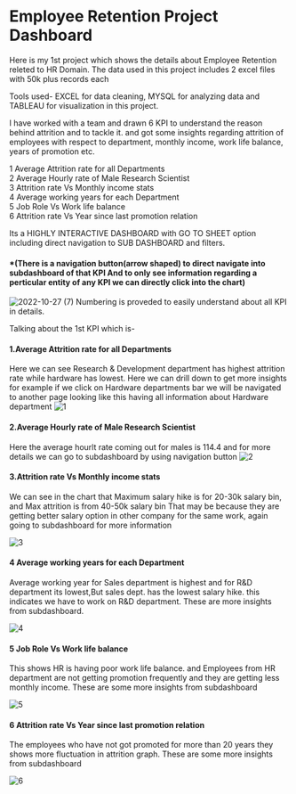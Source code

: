 # Employee Retention Project Dashboard
Here is my 1st project which shows the details about Employee Retention releted to HR Domain.
The data used in this project includes 2 excel files with 50k plus records each 
     
Tools used-  EXCEL for data cleaning, MYSQL for analyzing data and TABLEAU for visualization in this project.



I have worked with a team and drawn 6 KPI to understand the reason behind attrition and to tackle it.
and got some insights regarding attrition of employees with respect to department, monthly income, work life balance, years of promotion etc.

1 Average Attrition rate for all Departments    
2 Average Hourly rate of Male Research Scientist    
3 Attrition rate Vs Monthly income stats    
4 Average working years for each Department  
5 Job Role Vs Work life balance  
6 Attrition rate Vs Year since last promotion relation    


Its a HIGHLY INTERACTIVE DASHBOARD with GO TO SHEET option including direct navigation to SUB DASHBOARD and filters.
#### *(There is a navigation button(arrow shaped) to direct navigate into subdashboard of that KPI And to only see information regarding a perticular entity of any KPI we can directly click into the chart)

![2022-10-27 (7)](https://user-images.githubusercontent.com/108516869/198571397-627ad4dc-6f80-456a-8cfb-79da2fefde6b.png)
Numbering is proveded to easily understand about all KPI in details.

Talking about the 1st KPI which is-

#### 1.Average Attrition rate for all Departments

Here we can see Research & Development department has highest attrition rate while hardware has lowest. Here we can drill down to get more insights
for example if we click on Hardware departments bar we will be navigated to another page looking like this having all information about Hardware department
![1](https://user-images.githubusercontent.com/108516869/198577890-24b27f80-0c91-42db-a48f-371acdf62f42.png)


#### 2.Average Hourly rate of Male Research Scientist

Here the average hourlt rate coming out for males is 114.4 and for more details we can go to subdashboard by using navigation button
![2](https://user-images.githubusercontent.com/108516869/198577918-63b49a75-02fe-4908-a206-aaa404da16e5.png)



#### 3.Attrition rate Vs Monthly income stats   
We can see in the chart that Maximum salary hike is for 20-30k salary bin, and Max attrition is from 40-50k salary bin That may be because they are getting better salary
      option in other company for the same work, again going to subdashboard for more information 

![3](https://user-images.githubusercontent.com/108516869/198577590-dbbfbab8-8031-479f-8ee2-cc129cad2477.png)

#### 4 Average working years for each Department

Average working year for Sales department is highest and for R&D department its lowest,But sales dept. has the lowest salary hike.  this indicates we have to work on R&D department.
These are more insights from subdashboard.

![4](https://user-images.githubusercontent.com/108516869/198577938-c2cc4aca-d888-44ab-a950-9e75b80f279a.png)

#### 5 Job Role Vs Work life balance
This shows HR is having  poor work life balance. and Employees from HR department are not getting promotion frequently and they are getting less monthly income.
    These are some more insights from subdashboard


![5](https://user-images.githubusercontent.com/108516869/198577950-12f4c0f0-1f06-47e6-a517-7a824a57b39d.png)

#### 6 Attrition rate Vs Year since last promotion relation
The employees who have not got promoted for more than 20 years they shows more fluctuation in attrition graph.  These are some more insights from subdashboard


![6](https://user-images.githubusercontent.com/108516869/198577968-506b8770-4945-4771-92be-9ce388eaa8f1.png)

